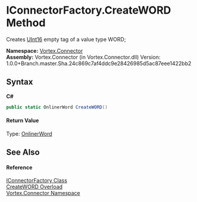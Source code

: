 # IConnectorFactory.CreateWORD Method 
 

Creates <a href="https://docs.microsoft.com/dotnet/api/system.uint16" target="_blank">UInt16</a> empty tag of a value type WORD;

**Namespace:**&nbsp;<a href="N_Vortex_Connector.md">Vortex.Connector</a><br />**Assembly:**&nbsp;Vortex.Connector (in Vortex.Connector.dll) Version: 1.0.0+Branch.master.Sha.24c869c7af4ddc9e28426985d5ac87eee1422bb2

## Syntax

**C#**<br />
``` C#
public static OnlinerWord CreateWORD()
```


#### Return Value
Type: <a href="T_Vortex_Connector_ValueTypes_OnlinerWord.md">OnlinerWord</a><br />

## See Also


#### Reference
<a href="T_Vortex_Connector_IConnectorFactory.md">IConnectorFactory Class</a><br /><a href="Overload_Vortex_Connector_IConnectorFactory_CreateWORD.md">CreateWORD Overload</a><br /><a href="N_Vortex_Connector.md">Vortex.Connector Namespace</a><br />